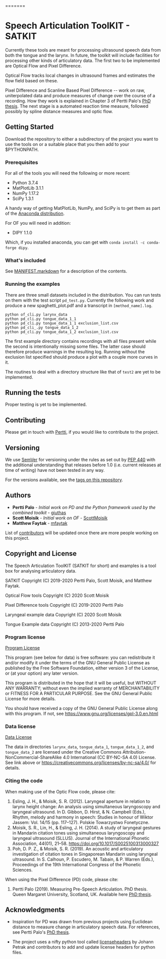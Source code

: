 =======
# Speech Articulation ToolKIT - SATKIT

Currently these tools are meant for processing ultrasound speech data
from both the tongue and the larynx. In future, the toolkit will
include facilities for processing other kinds of articulatory
data. The first two to be implemented are Optical Flow and Pixel
Difference.

Optical Flow tracks local changes in ultrasound frames and estimates
the flow field based on these. 

Pixel Difference and Scanline Based Pixel Difference -- work on raw,
uniterpolated data and produce measures of change over the course of a
recording. How they work is explained in Chapter 3 of Pertti Palo's
[PhD
thesis](https://eresearch.qmu.ac.uk/handle/20.500.12289/10163). The
next stage is a automated reaction time measure, followed possibly by
spline distance measures and optic flow.


## Getting Started

Download the repository to either a subdirectory of the project you
want to use the tools on or a suitable place that you then add to your
$PYTHONPATH. 


### Prerequisites

For all of the tools you will need the following or more recent:
* Python 3.7.4
* MatPlotLib 3.1.1
* NumPy 1.17.2
* SciPy 1.3.1

A handy way of getting MatPlotLib, NumPy, and SciPy is to get them as
part of the [Anaconda
distribution](https://www.anaconda.com/distribution/#download-section).

For OF you will need in addition:
* DIPY 1.1.0

Which, if you installed anaconda, you can get with `conda install -c
conda-forge dipy`.


### What's included

See
[MANIFEST.markdown](https://github.com/giuthas/pd/blob/master/MANIFEST.markdown)
for a description of the contents.


### Running the examples

There are three small datasets included in the distribution. You can
run tests on them with the test script `pd_test.py`. Currently the
following work and produce a new spaghetti_plot.pdf and a transcript
in `[method_name].log`.

```
python of_cli.py larynx_data
python pd_cli.py tongue_data_1_1
python pd_cli.py tongue_data_1_1 exclusion_list.csv
python pd_cli_.py tongue_data_1_2
python pd_cli.py tongue_data_1_2 exclusion_list.csv
```

The first example directory contains recordings with all files present
while the second is intentionally missing some files. The latter case
should therefore produce warnings in the resulting log. Running
without the exclusion list specified should produce a plot with a
couple more curves in it.

The routines to deal with a directory structure like that of `test2`
are yet to be implemented.


## Running the tests

Proper testing is yet to be implemented.


## Contributing

Please get in touch with [Pertti](https://taurlin.org), if you would
like to contribute to the project.


## Versioning

We use [SemVer](http://semver.org/) for versioning under the rules as
set out by [PEP 440](https://www.python.org/dev/peps/pep-0440/) with
the additional understanding that releases before 1.0 (i.e. current
releases at time of writing) have not been tested in any way.

For the versions available, see the [tags on this
repository](https://github.com/giuthas/pd/tags).


## Authors

* **Pertti Palo** - *Initial work on PD and the Python framework used
  by the combined toolkit* - [giuthas](https://github.com/giuthas)
* **Scott Moisik** - *Initial work on OF* - [ScottMoisik](https://github.com/ScottMoisik)
* **Matthew Faytak** - [mfaytak](https://github.com/mfaytak)

List of [contributors](https://github.com/your/project/CONTRIBUTORS.markdown)
will be updated once there are more people working on this project.


## Copyright and License

The Speech Articulation ToolKIT (SATKIT for short) and examples is a
tool box for analysing articulatory data.

SATKIT Copyright (C) 2019-2020 Pertti Palo, Scott Moisik, and Matthew
Faytak.

Optical Flow tools Copyright (C) 2020 Scott Moisik

Pixel Difference tools Copyright (C) 2019-2020 Pertti Palo

Laryngeal example data Copyright (C) 2020 Scott Moisik

Tongue Example data Copyright (C) 2013-2020 Pertti Palo

### Program license

[Program License](https://github.com/giuthas/pd/blob/master/LICENSE.markdown)

This program (see below for data) is free software: you can
redistribute it and/or modify it under the terms of the GNU General
Public License as published by the Free Software Foundation, either
version 3 of the License, or (at your option) any later version.

This program is distributed in the hope that it will be useful, but
WITHOUT ANY WARRANTY; without even the implied warranty of
MERCHANTABILITY or FITNESS FOR A PARTICULAR PURPOSE. See the GNU
General Public License for more details.

You should have received a copy of the GNU General Public License
along with this program.  If not, see
<https://www.gnu.org/licenses/gpl-3.0.en.html>


### Data license

[Data License](https://github.com/giuthas/pd/blob/master/DATA_LICENSE_by-nc-sa.markdown)

The data in directories `larynx_data`, `tongue_data_1`,
`tongue_data_1_2`, and `tongue_data_2` are licensed under the Creative
Commons Attribution-NonCommercial-ShareAlike 4.0 International (CC
BY-NC-SA 4.0) License. See link above or 
<https://creativecommons.org/licenses/by-nc-sa/4.0/> for details.


### Citing the code

When making use of the Optic Flow code, please cite:
1. Esling, J. H., & Moisik, S. R. (2012). Laryngeal aperture in
relation to larynx height change: An analysis using simultaneous
laryngoscopy and laryngeal ultrasound. In D. Gibbon, D. Hirst, &
N. Campbell (Eds.), Rhythm, melody and harmony in speech: Studies in
honour of Wiktor Jassem: Vol. 14/15 (pp. 117–127). Polskie Towarzystwo
Fonetyczne.
2. Moisik, S. R., Lin, H., & Esling, J. H. (2014). A study of
laryngeal gestures in Mandarin citation tones using simultaneous
laryngoscopy and laryngeal ultrasound (SLLUS). Journal of the
International Phonetic Association, 44(01),
21–58. <https://doi.org/10.1017/S0025100313000327>
3. Poh, D. P. Z., & Moisik, S. R. (2019). An acoustic and
articulatory investigation of citation tones in Singaporean Mandarin
using laryngeal ultrasound. In S. Calhoun, P. Escudero, M. Tabain, &
P. Warren (Eds.), Proceedings of the 19th International Congress of
the Phonetic Sciences.

When using the Pixel Difference (PD) code, please cite:
1. Pertti Palo (2019). Measuring Pre-Speech Articulation. PhD
thesis. Queen Margaret University, Scotland, UK. Available here [PhD
thesis](https://eresearch.qmu.ac.uk/handle/20.500.12289/10163).


## Acknowledgments

* Inspiration for PD was drawn from previous projects using Euclidean
  distance to measure change in articulatory speech data. For
  references, see Pertti Palo's [PhD
  thesis](https://eresearch.qmu.ac.uk/handle/20.500.12289/10163).

* The project uses a nifty python tool called
  [licenseheaders](https://github.com/johann-petrak/licenseheaders) by
  Johann Petrak and contributors to add and update license headers for
  python files.
